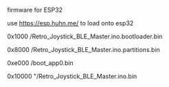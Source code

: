 firmware for ESP32

use 
https://esp.huhn.me/
to load onto esp32



0x1000 /Retro_Joystick_BLE_Master.ino.bootloader.bin

0x8000 /Retro_Joystick_BLE_Master.ino.partitions.bin

0xe000 /boot_app0.bin

0x10000 "/Retro_Joystick_BLE_Master.ino.bin

